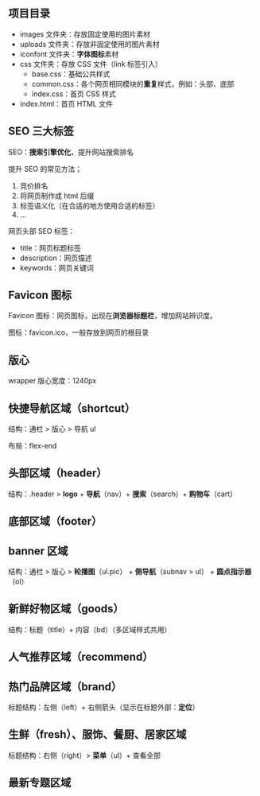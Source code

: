## 项目目录

* images 文件夹：存放固定使用的图片素材
* uploads 文件夹：存放非固定使用的图片素材
* iconfont 文件夹：**字体图标**素材
* css 文件夹：存放 CSS 文件（link 标签引入）
    * base.css：基础公共样式
    * common.css：各个网页相同模块的**重复**样式，例如：头部、底部
    * index.css：首页 CSS 样式
* index.html：首页 HTML 文件

## SEO 三大标签

SEO：**搜索引擎优化**，提升网站搜索排名

提升 SEO 的常见方法；

1. 竞价排名
2. 将网页制作成 html 后缀
3. 标签语义化（在合适的地方使用合适的标签）
4. ...

网页头部 SEO 标签：

* title：网页标题标签
* description：网页描述
* keywords：网页关键词

## Favicon 图标

Favicon 图标：网页图标，出现在**浏览器标题栏**，增加网站辨识度。

图标：favicon.ico，一般存放到网页的根目录

## 版心

wrapper 版心宽度：1240px

## 快捷导航区域（shortcut）

结构：通栏 > 版心 > 导航 ul

布局：flex-end

## 头部区域（header）

结构：.header > **logo** + **导航**（nav）+ **搜索**（search）+ **购物车**（cart）

## 底部区域（footer）

## banner 区域

结构：通栏 > 版心 > **轮播图**（ul.pic） + **侧导航**（subnav > ul） + **圆点指示器**（ol）

## 新鲜好物区域（goods）

结构：标题（title）+ 内容（bd）（多区域样式共用）

## 人气推荐区域（recommend）

## 热门品牌区域（brand）

标题结构：左侧（left）+ 右侧箭头（显示在标题外部：**定位**）

## 生鲜（fresh）、服饰、餐厨、居家区域

标题结构：右侧（right）> **菜单**（ul）+ 查看全部

## 最新专题区域